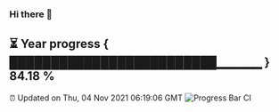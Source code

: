 ### Hi there 👋
⏳ Year progress { █████████████████████████▁▁▁▁▁ } 84.18 %
---
⏰ Updated on Thu, 04 Nov 2021 06:19:06 GMT
![Progress Bar CI](https://github.com/liununu/liununu/workflows/Progress%20Bar%20CI/badge.svg)
